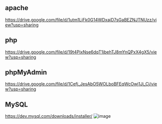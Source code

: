 ## apache
https://drive.google.com/file/d/1utm1LjFk0G14WDxajD7sGaBEZNJTNUzz/view?usp=sharing
###
## php
https://drive.google.com/file/d/19t4PixNse6dqT1jbehTJ8mYnQPxX4gX5/view?usp=sharing
###
## phpMyAdmin
https://drive.google.com/file/d/1Cefj_JesAbO5WOLboBFEqWcOwj1Ji_Cj/view?usp=sharing
###
## MySQL
https://dev.mysql.com/downloads/installer/
![image](https://user-images.githubusercontent.com/62974484/149966040-a41009c8-0251-45e7-96f6-ec9635797ca5.png)
